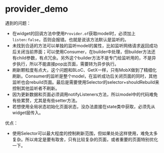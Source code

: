# provider_demo

遇到的问题：

- 在widget的回调方法中使用`Provider.of`获取model时，必须加上`listen:false`，否则会报错。也就是说该方法默认是监听的。  
- 未找到合适的方法可以单独的监听model的属性，比如监听网络请求返回成功后关闭当前界面；可以使用Consumer，在builder中处理，但builder方法还有child参数，有点冗余。另外这个builder方法不是专门给监听用的，不是异步执行，所以不能直接pop出页面，需要转为异步执行。  
- 刷新颗粒度有点大，这个问题和BLoC、GetX一样，只有MobX做到了精细化刷新。Consumer的监听是整个model，在监听成功后关闭页面的同时，其他监听也会rebuild页面。最后是需要使用Selector的selector+shouldRebuild来控制其他监听者不刷新。  
- 因为更新数据和页面必须调用notifyListeners方法，所以model中的代码难免有些累赘，尤其是有些setter方法。  
- 若想使用全局状态初始化页面状态，没办法直接在state类中获取，必须先从widget层传入。  

优点：  

- 使用Selector可以最大程度的控制刷新范围，但如果处处这样使用，难免太多复杂。所以肯定是要有取舍，只有比较复杂的页面，或者重要的页面特别优化一下。  
